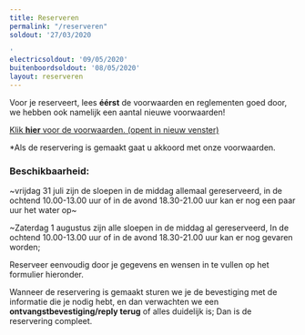 ```yaml
---
title: Reserveren
permalink: "/reserveren"
soldout: '27/03/2020

'
electricsoldout: '09/05/2020'
buitenboordsoldout: '08/05/2020'
layout: reserveren
---
```


Voor je reserveert, lees **éérst** de voorwaarden en reglementen goed door,   
we hebben ook namelijk een aantal nieuwe voorwaarden!

[Klik **hier** voor de voorwaarden. (opent in nieuw venster)](http://descheepsjongens.nl/voorwaarden)

*Als de reservering is gemaakt gaat u akkoord met onze voorwaarden.

### Beschikbaarheid:

~vrijdag 31 juli zijn de sloepen in de middag allemaal gereserveerd, 
in de ochtend 10.00-13.00 uur of in de avond 18.30-21.00 uur kan er nog een paar uur het water op~

~Zaterdag 1 augustus zijn alle sloepen in de middag al gereserveerd, 
In de ochtend 10.00-13.00 uur of in de avond 18.30-21.00 uur kan er nog gevaren worden; 

Reserveer eenvoudig door je gegevens en wensen in te vullen op het formulier hieronder.

Wanneer de reservering is gemaakt sturen we je de bevestiging met de informatie die je nodig hebt, en dan verwachten we een **ontvangstbevestiging/reply terug** of alles duidelijk is; Dan is de reservering compleet.